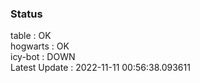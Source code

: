### Status


table : OK  
hogwarts : OK  
icy-bot : DOWN  
Latest Update : 2022-11-11 00:56:38.093611
